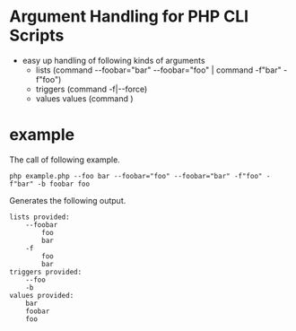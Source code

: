 # Argument Handling for PHP CLI Scripts

* easy up handling of following kinds of arguments
    * lists (command --foobar="bar" --foobar="foo" | command -f"bar" -f"foo")
    * triggers (command -f|--force)
    * values values (command <value>)

# example

The call of following example.
```
php example.php --foo bar --foobar="foo" --foobar="bar" -f"foo" -f"bar" -b foobar foo
```

Generates the following output.
```
lists provided:
    --foobar
        foo
        bar
    -f
        foo
        bar
triggers provided:
    --foo
    -b
values provided:
    bar
    foobar
    foo
```
